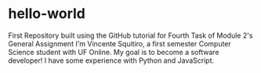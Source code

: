 # hello-world
First Repository built using the GitHub tutorial for Fourth Task of Module 2's General Assignment
I'm Vincente Squitiro, a first semester Computer Science student with UF Online.
My goal is to become a software developer! I have some experience with Python and JavaScript.

